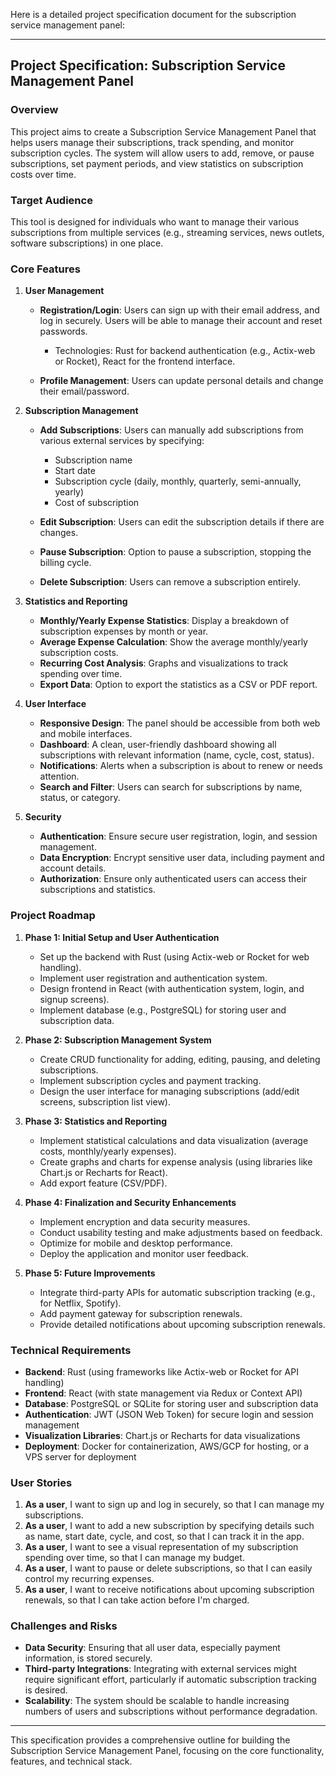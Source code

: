 Here is a detailed project specification document for the subscription service management panel:

---

## **Project Specification: Subscription Service Management Panel**

### **Overview**

This project aims to create a Subscription Service Management Panel that helps users manage their subscriptions, track spending, and monitor subscription cycles. The system will allow users to add, remove, or pause subscriptions, set payment periods, and view statistics on subscription costs over time.

### **Target Audience**

This tool is designed for individuals who want to manage their various subscriptions from multiple services (e.g., streaming services, news outlets, software subscriptions) in one place.

### **Core Features**

1. **User Management**

   * **Registration/Login**: Users can sign up with their email address, and log in securely. Users will be able to manage their account and reset passwords.

     * Technologies: Rust for backend authentication (e.g., Actix-web or Rocket), React for the frontend interface.
   * **Profile Management**: Users can update personal details and change their email/password.

2. **Subscription Management**

   * **Add Subscriptions**: Users can manually add subscriptions from various external services by specifying:

     * Subscription name
     * Start date
     * Subscription cycle (daily, monthly, quarterly, semi-annually, yearly)
     * Cost of subscription
   * **Edit Subscription**: Users can edit the subscription details if there are changes.
   * **Pause Subscription**: Option to pause a subscription, stopping the billing cycle.
   * **Delete Subscription**: Users can remove a subscription entirely.

3. **Statistics and Reporting**

   * **Monthly/Yearly Expense Statistics**: Display a breakdown of subscription expenses by month or year.
   * **Average Expense Calculation**: Show the average monthly/yearly subscription costs.
   * **Recurring Cost Analysis**: Graphs and visualizations to track spending over time.
   * **Export Data**: Option to export the statistics as a CSV or PDF report.

4. **User Interface**

   * **Responsive Design**: The panel should be accessible from both web and mobile interfaces.
   * **Dashboard**: A clean, user-friendly dashboard showing all subscriptions with relevant information (name, cycle, cost, status).
   * **Notifications**: Alerts when a subscription is about to renew or needs attention.
   * **Search and Filter**: Users can search for subscriptions by name, status, or category.

5. **Security**

   * **Authentication**: Ensure secure user registration, login, and session management.
   * **Data Encryption**: Encrypt sensitive user data, including payment and account details.
   * **Authorization**: Ensure only authenticated users can access their subscriptions and statistics.

### **Project Roadmap**

1. **Phase 1: Initial Setup and User Authentication**

   * Set up the backend with Rust (using Actix-web or Rocket for web handling).
   * Implement user registration and authentication system.
   * Design frontend in React (with authentication system, login, and signup screens).
   * Implement database (e.g., PostgreSQL) for storing user and subscription data.

2. **Phase 2: Subscription Management System**

   * Create CRUD functionality for adding, editing, pausing, and deleting subscriptions.
   * Implement subscription cycles and payment tracking.
   * Design the user interface for managing subscriptions (add/edit screens, subscription list view).

3. **Phase 3: Statistics and Reporting**

   * Implement statistical calculations and data visualization (average costs, monthly/yearly expenses).
   * Create graphs and charts for expense analysis (using libraries like Chart.js or Recharts for React).
   * Add export feature (CSV/PDF).

4. **Phase 4: Finalization and Security Enhancements**

   * Implement encryption and data security measures.
   * Conduct usability testing and make adjustments based on feedback.
   * Optimize for mobile and desktop performance.
   * Deploy the application and monitor user feedback.

5. **Phase 5: Future Improvements**

   * Integrate third-party APIs for automatic subscription tracking (e.g., for Netflix, Spotify).
   * Add payment gateway for subscription renewals.
   * Provide detailed notifications about upcoming subscription renewals.

### **Technical Requirements**

* **Backend**: Rust (using frameworks like Actix-web or Rocket for API handling)
* **Frontend**: React (with state management via Redux or Context API)
* **Database**: PostgreSQL or SQLite for storing user and subscription data
* **Authentication**: JWT (JSON Web Token) for secure login and session management
* **Visualization Libraries**: Chart.js or Recharts for data visualizations
* **Deployment**: Docker for containerization, AWS/GCP for hosting, or a VPS server for deployment

### **User Stories**

1. **As a user**, I want to sign up and log in securely, so that I can manage my subscriptions.
2. **As a user**, I want to add a new subscription by specifying details such as name, start date, cycle, and cost, so that I can track it in the app.
3. **As a user**, I want to see a visual representation of my subscription spending over time, so that I can manage my budget.
4. **As a user**, I want to pause or delete subscriptions, so that I can easily control my recurring expenses.
5. **As a user**, I want to receive notifications about upcoming subscription renewals, so that I can take action before I'm charged.

### **Challenges and Risks**

* **Data Security**: Ensuring that all user data, especially payment information, is stored securely.
* **Third-party Integrations**: Integrating with external services might require significant effort, particularly if automatic subscription tracking is desired.
* **Scalability**: The system should be scalable to handle increasing numbers of users and subscriptions without performance degradation.

---

This specification provides a comprehensive outline for building the Subscription Service Management Panel, focusing on the core functionality, features, and technical stack.
